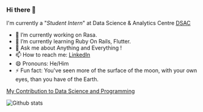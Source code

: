 ### Hi there 👋

I'm currently a "<em>Student Intern</em>" at Data Science & Analytics Centre [DSAC](dsackce.com/)

- 🔭 I’m currently working on Rasa.
- 🌱 I’m currently learning Ruby On Rails, Flutter.
- 💬 Ask me about Anything and Everything !
- 📫 How to reach me: [LinkedIn](https://www.linkedin.com/in/gowrisankar-jg/)
- 😄 Pronouns: He/Him
- ⚡ Fun fact: You've seen more of the surface of the moon, with your own eyes, than you have of the Earth. 

[My Contribution to Data Science and Programming](https://medium.com/@jggowrisankar)

![Github stats](https://github-readme-stats.vercel.app/api?username=GowriSankar-JG&show_icons=true&cache_seconds=86400) 
